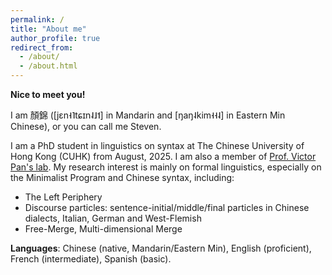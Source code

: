 ```yaml
---
permalink: /
title: "About me"
author_profile: true
redirect_from: 
  - /about/
  - /about.html
---
```



**Nice to meet you!** 

I am 顏錦 ([jɛn˧˥tɕɪn˨˩˦] in Mandarin and [ŋaŋ˨kim˧˧˨] in Eastern Min Chinese), or you can call me Steven.

I am a PhD student in linguistics on syntax at The Chinese University of Hong Kong (CUHK) from August, 2025. I am also a member of [Prof. Victor Pan's lab](https://victorjunnanpan.github.io/pansyntaxlab/). My research interest is mainly on formal linguistics, especially on the Minimalist Program and Chinese syntax, including:
  * The Left Periphery
  * Discourse particles: sentence-initial/middle/final particles in Chinese dialects, Italian, German and West-Flemish
  * Free-Merge, Multi-dimensional Merge

**Languages**: Chinese (native, Mandarin/Eastern Min), English (proficient), French (intermediate), Spanish (basic).
